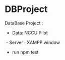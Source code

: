 # DBProject

DataBase Project :
    
    
  -  Data: NCCU Pilot   
  
  -  Server : XAMPP window   
  
  -  run npm test
  
